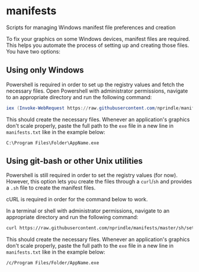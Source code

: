 # manifests

Scripts for managing Windows manifest file preferences and creation

To fix your graphics on some Windows devices, manifest files are required. This
helps you automate the process of setting up and creating those files. You have
two options:

## Using only Windows

Powershell is required in order to set up the registry values and fetch the
necessary files. Open Powershell with administrator permissions, navigate to an
appropriate directory and run the following command:

```powershell
iex (Invoke-WebRequest https://raw.githubusercontent.com/nprindle/manifests/master/ps/setup.ps1).Content
```

This should create the necessary files. Whenever an application's graphics don't
scale properly, paste the full path to the `exe` file in a new line in
`manifests.txt` like in the example below:

```
C:\Program Files\Folder\AppName.exe
```

## Using git-bash or other Unix utilities

Powershell is still required in order to set the registry values (for now).
However, this option lets you create the files through a `curl`/`sh` and
provides a `.sh` file to create the manifest files.

cURL is required in order for the command below to work.

In a terminal or shell with administrator permissions, navigate to an
appropriate directory and run the following command:

```bash
curl https://raw.githubusercontent.com/nprindle/manifests/master/sh/setup.sh | sh
```

This should create the necessary files. Whenever an application's graphics don't
scale properly, paste the full path to the `exe` file in a new line in
`manifests.txt` like in the example below:

```
/c/Program Files/Folder/AppName.exe
```

